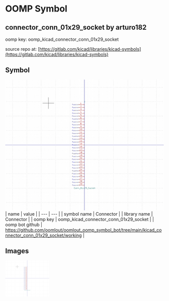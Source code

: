# OOMP Symbol  
## connector_conn_01x29_socket  by arturo182  
  
oomp key: oomp_kicad_connector_conn_01x29_socket  
  
source repo at: [https://gitlab.com/kicad/libraries/kicad-symbols](https://gitlab.com/kicad/libraries/kicad-symbols)  
## Symbol  
  
[![working.png](working_600.png)](working.png)  
| name | value | 
| --- | --- | 
| symbol name | Connector | 
| library name | Connector | 
| oomp key | oomp_kicad_connector_conn_01x29_socket | 
| oomp bot github | https://github.com/oomlout/oomlout_oomp_symbol_bot/tree/main/kicad_connector_conn_01x29_socket/working | 
## Images  
  
[![working.png](working_140.png)](working.png)  
